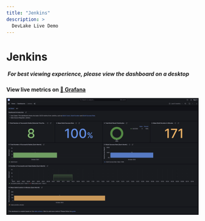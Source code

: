 ```yaml
---
title: "Jenkins"
description: >
  DevLake Live Demo
---
```


# Jenkins

<div className="info">
  <h5>
    <img
      src="https://user-images.githubusercontent.com/84442212/197146839-c2d116e6-e0b8-40a0-bb29-e51fb4805a81.png"
      alt=""
      width="3%"
    /> For best viewing experience, please view the dashboard on a desktop
  </h5>
</div>

**View live metrics on [🔗 Grafana](https://grafana-lake.demo.devlake.io/d/W8AiDFQnk/jenkins?orgId=1&from=now-6M&to=now)**

![Jenkins](./Jenkins.png)

<!-- <iframe src="https://grafana-lake.demo.devlake.io/d/W8AiDFQnk/jenkins?orgId=1&from=now-6M&to=now" width="135%" height="1240px"></iframe> -->
